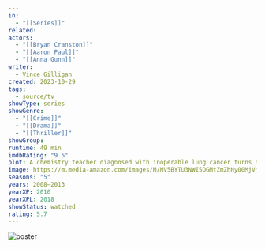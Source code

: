 ```yaml
---
in:
  - "[[Series]]"
related: 
actors:
  - "[[Bryan Cranston]]"
  - "[[Aaron Paul]]"
  - "[[Anna Gunn]]"
writer:
  - Vince Gilligan
created: 2023-10-29
tags:
  - source/tv
showType: series
showGenre:
  - "[[Crime]]"
  - "[[Drama]]"
  - "[[Thriller]]"
showGroup: 
runtime: 49 min
imdbRating: "9.5"
plot: A chemistry teacher diagnosed with inoperable lung cancer turns to manufacturing and selling methamphetamine with a former student in order to secure his family's future.
image: https://m.media-amazon.com/images/M/MV5BYTU3NWI5OGMtZmZhNy00MjVmLTk1YzAtZjA3ZDA3NzcyNDUxXkEyXkFqcGdeQXVyODY5Njk4Njc@._V1_SX300.jpg
seasons: "5"
years: 2008–2013
yearXP: 2010
yearXPL: 2018
showStatus: watched
rating: 5.7
---
```

![poster](https://m.media-amazon.com/images/M/MV5BYTU3NWI5OGMtZmZhNy00MjVmLTk1YzAtZjA3ZDA3NzcyNDUxXkEyXkFqcGdeQXVyODY5Njk4Njc@._V1_SX300.jpg)

